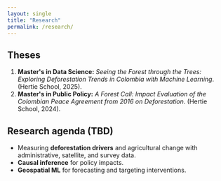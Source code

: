 ```yaml
---
layout: single
title: "Research"
permalink: /research/
---
```


## Theses  
1. **Master's in Data Science:** *Seeing the Forest through the Trees: Exploring Deforestation Trends in Colombia with Machine Learning*. (Hertie School, 2025).
2. **Master's in Public Policy:** *A Forest Call: Impact Evaluation of the Colombian Peace Agreement from 2016 on Deforestation*. (Hertie School, 2024).

## Research agenda (TBD)
- Measuring **deforestation drivers** and agricultural change with administrative, satellite, and survey data.
- **Causal inference** for policy impacts.
- **Geospatial ML** for forecasting and targeting interventions.